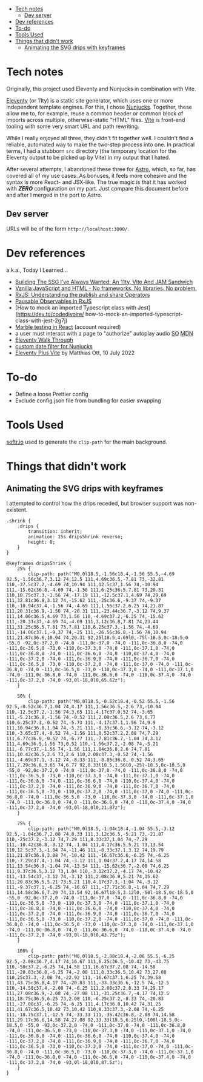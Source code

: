 - [Tech notes](#tech-notes)
  - [Dev server](#dev-server)
- [Dev references](#dev-references)
- [To-do](#to-do)
- [Tools Used](#tools-used)
- [Things that didn't work](#things-that-didnt-work)
  - [Animating the SVG drips with keyframes](#animating-the-svg-drips-with-keyframes)

# Tech notes
Originally, this project used Eleventy and Nunjucks in combination with Vite.

[Eleventy](https://www.11ty.dev/docs/) (or 11ty) is a static site generator,
which uses one or more independent template engines. For this, I chose
[Nunjucks](https://mozilla.github.io/nunjucks/templating.html). Together, these
allow me to, for example, reuse a common header or common block of imports
across multiple, otherwise-static "HTML" files. [Vite](https://vitejs.dev/) is
front-end tooling with some very smart URL and path rewriting.

While I really enjoyed all three, they didn't fit together well. I
couldn't find a reliable, automated way to make the two-step process into one.
In practical terms, I had a stubborn `src` directory (the temporary location for
the Eleventy output to be picked up by Vite) in my output that I hated.

After several attempts, I abandoned these three for [Astro](https://astro.build/),
which, so far, has covered all of my use cases. As bonuses, it feels more
cohesive and the syntax is more React- and JSX-like. The true magic is that it
has worked with ***ZERO*** configuration on my part. Just compare this
document before and after I merged in the port to Astro.

## Dev server
URLs will be of the form `http://localhost:3000/`.

# Dev references
a.k.a., Today I Learned...
 * [Building The SSG I’ve Always Wanted: An 11ty, Vite And JAM Sandwich](https://www.smashingmagazine.com/2021/10/building-ssg-11ty-vite-jam-sandwich/)
 * [Vanilla JavaScript and HTML - No frameworks. No libraries. No problem.](https://johnpapa.net/render-html-2/)
 * [RxJS: Understanding the publish and share Operators](https://ncjamieson.com/understanding-publish-and-share/)
 * [Pausable Observables in RxJS](https://kddsky.medium.com/pauseable-observables-in-rxjs-58ce2b8c7dfd)
 * [How to mock an imported Typescript class with Jest](https://dev.to/codedivoire/   how-to-mock-an-imported-typescript-class-with-jest-2g7j)
 * [Marble testing in React](https://medium.com/swlh/marble-testing-in-react-ba0639441afa) (account required)
 * a user must interact with a page to "authorize" autoplay audio [SO](https://stackoverflow.com/a/57632961/356016) [MDN](https://developer.mozilla.org/en-US/docs/Web/Media/Autoplay_guide)
 * [Eleventy Walk Through](https://rphunt.github.io/eleventy-walkthrough/)
 * [custom date filter for Nunjucks](https://eszter.space/11ty-njk-filters/)
 * [Eleventy Plus Vite](https://matthiasott.com/notes/eleventy-plus-vite) by Matthias Ott, 10 July 2022

# To-do
* Define a loose Prettier config
* Exclude config.json file from bundling for easier swapping

# Tools Used

[softr.io](https://www.softr.io/tools/svg-wave-generator) used to generate the `clip-path` for the main background.

# Things that didn't work

## Animating the SVG drips with keyframes
I attempted to control how the drips receded, but browser support was non-existent.
```
.shrink {
    .drips {
        transition: inherit;
        animation: 15s dripsShrink reverse;
        height: 0;
    }
}

@keyframes dripsShrink {
    25% {
        clip-path: path("M0,0l18.5,-1.56c18.4,-1.56 55.5,-4.69 92.5,-1.56c36.7,3.12 74,12.5 111,4.69c36.5,-7.81 73,-32.81 110,-37.5c37.2,-4.69 74,10.94 111,12.5c37,1.56 74,-10.94 111,-15.62c36.8,-4.69 74,-1.56 111,6.25c36.5,7.81 73,20.31 110,18.75c37.3,-1.56 74,-17.19 111,-12.5c37.1,4.69 74,29.69 111,32.81c36.8,3.12 74,-15.62 111,-25c36.6,-9.37 74,-9.37 110,-10.94c37.4,-1.56 74,-4.69 111,1.56c37.2,6.25 74,21.87 111,20.31c36.9,-1.56 74,-20.31 111,-23.44c36.7,-3.12 74,9.37 111,14.06c36.5,4.69 73,1.56 110,-4.69c37.2,-6.25 74,-15.62 111,-20.31c37,-4.69 74,-4.69 111,3.12c36.8,7.81 74,23.44 111,31.25c36.5,7.81 73,7.81 110,6.25c37.3,-1.56 74,-4.69 111,-14.06c37.1,-9.37 74,-25 111,-26.56c36.8,-1.56 74,10.94 111,21.87c36.6,10.94 74,20.31 92,25l18.5,4.69l0,-75l-18.5,0c-18.5,0 -55,0 -92,0c-37.2,0 -74,0 -111,0c-37,0 -74,0 -111,0c-36.8,0 -74,0 -111,0c-36.5,0 -73,0 -110,0c-37.3,0 -74,0 -111,0c-37.1,0 -74,0 -111,0c-36.8,0 -74,0 -111,0c-36.6,0 -74,0 -110,0c-37.4,0 -74,0 -111,0c-37.2,0 -74,0 -111,0c-36.9,0 -74,0 -111,0c-36.7,0 -74,0 -111,0c-36.5,0 -73,0 -110,0c-37.2,0 -74,0 -111,0c-37,0 -74,0 -111,0c-36.8,0 -74,0 -111,0c-36.5,0 -73,0 -110,0c-37.3,0 -74,0 -111,0c-37.1,0 -74,0 -111,0c-36.8,0 -74,0 -111,0c-36.6,0 -74,0 -110,0c-37.4,0 -74,0 -111,0c-37.2,0 -74,0 -93,0l-18,0l0,65.62z");
    }

    50% {
        clip-path: path("M0,0l18.5,-0.52c18.4,-0.52 55.5,-1.56 92.5,-0.52c36.7,1.04 74,4.17 111,1.56c36.5,-2.6 73,-10.94 110,-12.5c37.2,-1.56 74,3.65 111,4.17c37,0.52 74,-3.65 111,-5.21c36.8,-1.56 74,-0.52 111,2.08c36.5,2.6 73,6.77 110,6.25c37.3,-0.52 74,-5.73 111,-4.17c37.1,1.56 74,9.9 111,10.94c36.8,1.04 74,-5.21 111,-8.33c36.6,-3.12 74,-3.12 110,-3.65c37.4,-0.52 74,-1.56 111,0.52c37.2,2.08 74,7.29 111,6.77c36.9,-0.52 74,-6.77 111,-7.81c36.7,-1.04 74,3.12 111,4.69c36.5,1.56 73,0.52 110,-1.56c37.2,-2.08 74,-5.21 111,-6.77c37,-1.56 74,-1.56 111,1.04c36.8,2.6 74,7.81 111,10.42c36.5,2.6 73,2.6 110,2.08c37.3,-0.52 74,-1.56 111,-4.69c37.1,-3.12 74,-8.33 111,-8.85c36.8,-0.52 74,3.65 111,7.29c36.6,3.65 74,6.77 92,8.33l18.5,1.56l0,-25l-18.5,0c-18.5,0 -55,0 -92,0c-37.2,0 -74,0 -111,0c-37,0 -74,0 -111,0c-36.8,0 -74,0 -111,0c-36.5,0 -73,0 -110,0c-37.3,0 -74,0 -111,0c-37.1,0 -74,0 -111,0c-36.8,0 -74,0 -111,0c-36.6,0 -74,0 -110,0c-37.4,0 -74,0 -111,0c-37.2,0 -74,0 -111,0c-36.9,0 -74,0 -111,0c-36.7,0 -74,0 -111,0c-36.5,0 -73,0 -110,0c-37.2,0 -74,0 -111,0c-37,0 -74,0 -111,0c-36.8,0 -74,0 -111,0c-36.5,0 -73,0 -110,0c-37.3,0 -74,0 -111,0c-37.1,0 -74,0 -111,0c-36.8,0 -74,0 -111,0c-36.6,0 -74,0 -110,0c-37.4,0 -74,0 -111,0c-37.2,0 -74,0 -93,0l-18,0l0,21.87z");
    }

    75% {
        clip-path: path("M0,0l18.5,-1.04c18.4,-1.04 55.5,-3.12 92.5,-1.04c36.7,2.08 74,8.33 111,3.12c36.5,-5.21 73,-21.87 110,-25c37.2,-3.12 74,7.29 111,8.33c37,1.04 74,-7.29 111,-10.42c36.8,-3.12 74,-1.04 111,4.17c36.5,5.21 73,13.54 110,12.5c37.3,-1.04 74,-11.46 111,-8.33c37.1,3.12 74,19.79 111,21.87c36.8,2.08 74,-10.42 111,-16.67c36.6,-6.25 74,-6.25 110,-7.29c37.4,-1.04 74,-3.12 111,1.04c37.2,4.17 74,14.58 111,13.54c36.9,-1.04 74,-13.54 111,-15.62c36.7,-2.08 74,6.25 111,9.37c36.5,3.12 73,1.04 110,-3.12c37.2,-4.17 74,-10.42 111,-13.54c37,-3.12 74,-3.12 111,2.08c36.8,5.21 74,15.62 111,20.83c36.5,5.21 73,5.21 110,4.17c37.3,-1.04 74,-3.12 111,-9.37c37.1,-6.25 74,-16.67 111,-17.71c36.8,-1.04 74,7.29 111,14.58c36.6,7.29 74,13.54 92,16.67l18.5,3.12l0,-50l-18.5,0c-18.5,0 -55,0 -92,0c-37.2,0 -74,0 -111,0c-37,0 -74,0 -111,0c-36.8,0 -74,0 -111,0c-36.5,0 -73,0 -110,0c-37.3,0 -74,0 -111,0c-37.1,0 -74,0 -111,0c-36.8,0 -74,0 -111,0c-36.6,0 -74,0 -110,0c-37.4,0 -74,0 -111,0c-37.2,0 -74,0 -111,0c-36.9,0 -74,0 -111,0c-36.7,0 -74,0 -111,0c-36.5,0 -73,0 -110,0c-37.2,0 -74,0 -111,0c-37,0 -74,0 -111,0c-36.8,0 -74,0 -111,0c-36.5,0 -73,0 -110,0c-37.3,0 -74,0 -111,0c-37.1,0 -74,0 -111,0c-36.8,0 -74,0 -111,0c-36.6,0 -74,0 -110,0c-37.4,0 -74,0 -111,0c-37.2,0 -74,0 -93,0l-18,0l0,43.75z");
    }

    100% {
        clip-path: path("M0,0l18.5,-2.08c18.4,-2.08 55.5,-6.25 92.5,-2.08c36.7,4.17 74,16.67 111,6.25c36.5,-10.42 73,-43.75 110,-50c37.2,-6.25 74,14.58 111,16.67c37,2.08 74,-14.58 111,-20.83c36.8,-6.25 74,-2.08 111,8.33c36.5,10.42 73,27.08 110,25c37.3,-2.08 74,-22.92 111,-16.67c37.1,6.25 74,39.58 111,43.75c36.8,4.17 74,-20.83 111,-33.33c36.6,-12.5 74,-12.5 110,-14.58c37.4,-2.08 74,-6.25 111,2.08c37.2,8.33 74,29.17 111,27.08c36.9,-2.08 74,-27.08 111,-31.25c36.7,-4.17 74,12.5 111,18.75c36.5,6.25 73,2.08 110,-6.25c37.2,-8.33 74,-20.83 111,-27.08c37,-6.25 74,-6.25 111,4.17c36.8,10.42 74,31.25 111,41.67c36.5,10.42 73,10.42 110,8.33c37.3,-2.08 74,-6.25 111,-18.75c37.1,-12.5 74,-33.33 111,-35.42c36.8,-2.08 74,14.58 111,29.17c36.6,14.58 74,27.08 92,33.33l18.5,6.25l0,-100l-18.5,0c-18.5,0 -55,0 -92,0c-37.2,0 -74,0 -111,0c-37,0 -74,0 -111,0c-36.8,0 -74,0 -111,0c-36.5,0 -73,0 -110,0c-37.3,0 -74,0 -111,0c-37.1,0 -74,0 -111,0c-36.8,0 -74,0 -111,0c-36.6,0 -74,0 -110,0c-37.4,0 -74,0 -111,0c-37.2,0 -74,0 -111,0c-36.9,0 -74,0 -111,0c-36.7,0 -74,0 -111,0c-36.5,0 -73,0 -110,0c-37.2,0 -74,0 -111,0c-37,0 -74,0 -111,0c-36.8,0 -74,0 -111,0c-36.5,0 -73,0 -110,0c-37.3,0 -74,0 -111,0c-37.1,0 -74,0 -111,0c-36.8,0 -74,0 -111,0c-36.6,0 -74,0 -110,0c-37.4,0 -74,0 -111,0c-37.2,0 -74,0 -93,0l-18,0l0,87.5z");
    }
}
```
